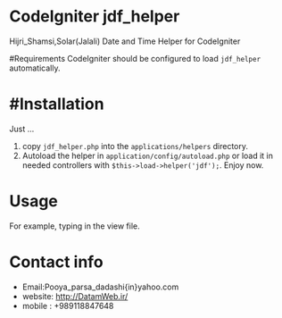 # CodeIgniter jdf_helper
Hijri_Shamsi,Solar(Jalali) Date and Time Helper for CodeIgniter

#Requirements
CodeIgniter should be configured to load `jdf_helper` automatically.

#Installation
=============
Just ...
1. copy `jdf_helper.php` into the `applications/helpers` directory.
2. Autoload the helper in `application/config/autoload.php` or load it in needed controllers with `$this->load->helper('jdf');`.
Enjoy now.

Usage
=====
For example, typing in the view file.
<?php echo jstrftime('%Y/%m/%d')?>
<?php echo gregorian_to_jalali(2017,03,21,'/');?>

Contact info
============
- Email:Pooya_parsa_dadashi{in}yahoo.com
- website: http://DatamWeb.ir/
- mobile : +989118847648
